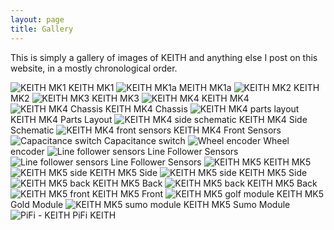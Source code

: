 ```yaml
---
layout: page
title: Gallery
---
```


<p class="message">
  This is simply a gallery of images of KEITH and anything else I post on this website, in a mostly chronological order.
</p>

![KEITH MK1](http://keiththerobot.uk/images/MK1.JPG "KEITH MK1")
KEITH MK1
![KEITH MK1a](http://keiththerobot.uk/images/MK1a.jpg "KEITH MK1a")
MEITH MK1a
![KEITH MK2](http://keiththerobot.uk/images/MK2.JPG "KEITH MK2")
KEITH MK2
![KEITH MK3](http://keiththerobot.uk/images/MK3.JPG "KEITH MK3")
KEITH MK3
![KEITH MK4](http://keiththerobot.uk/images/MK4.JPG "KEITH MK4")
KEITH MK4
![KEITH MK4 Chassis](http://keiththerobot.uk/images/MK4-shell.JPG "KEITH MK4 Chassis")
KEITH MK4 Chassis
![KEITH MK4 parts layout](http://keiththerobot.uk/images/MK4-parts.JPG "KEITH MK4 parts layout")
KEITH MK4 Parts Layout
![KEITH MK4 side schematic](http://keiththerobot.uk/images/Mk4-schematic.JPG "KEITH MK4 side schematic")
KEITH MK4 Side Schematic
![KEITH MK4 front sensors](http://keiththerobot.uk/images/MK4cameraUltrasonics.JPG "KEITH MK4 front sensors")
KEITH MK4 Front Sensors
![Capacitance switch](http://keiththerobot.uk/images/capacitance.JPG "Capacitance switch")
Capacitance switch
![Wheel encoder](http://keiththerobot.uk/images/encoder.JPG "Wheel encoder")
Wheel encoder
![Line follower sensors](http://keiththerobot.uk/images/lineFollow.JPG "Line follower sensors")
Line Follower Sensors
![Line follower sensors](http://keiththerobot.uk/images/lineFollow2.JPG "Line follower sensors")
Line Follower Sensors
![KEITH MK5](http://keiththerobot.uk/images/DSC04940-adjusted.jpg "KEITH MK5")
KEITH MK5
![KEITH MK5 side](http://keiththerobot.uk/images/DSC04931.JPG "KEITH MK5 side")
KEITH MK5 Side
![KEITH MK5 side](http://keiththerobot.uk/images/DSC04929.JPG "KEITH MK5 side")
KEITH MK5 Side
![KEITH MK5 back](http://keiththerobot.uk/images/DSC04938-adjusted.jpg "KEITH MK5 back")
KEITH MK5 Back
![KEITH MK5 back](http://keiththerobot.uk/images/DSC04937-adjusted.jpg "KEITH MK5 back")
KEITH MK5 Back
![KEITH MK5 front](http://keiththerobot.uk/images/DSC04932-adjusted.jpg "KEITH MK5 front")
KEITH MK5 Front
![KEITH MK5 golf module](http://keiththerobot.uk/images/DSC04942-adjusted.jpg "KEITH MK5 golf module")
KEITH MK5 Gold Module
![KEITH MK5 sumo module](http://keiththerobot.uk/images/DSC04941-adjusted.jpg "KEITH MK5 sumo module")
KEITH MK5 Sumo Module
![PiFi - KEITH](http://keiththerobot.uk/images/DSC04927-adjusted.jpg "PiFi - KEITH")
PiFi KEITH
